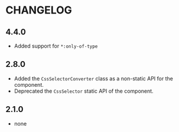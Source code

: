 CHANGELOG
=========

4.4.0
-----

* Added support for `*:only-of-type`

2.8.0
-----

* Added the `CssSelectorConverter` class as a non-static API for the component.
* Deprecated the `CssSelector` static API of the component.

2.1.0
-----

* none
